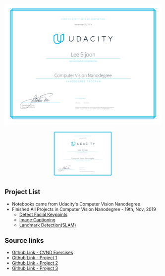 
![Certificate](certificate.svg)
<p align ="center"> 
  <img src = "https://github.com/sijoonlee/deep_learning/raw/master/cvnd/certificate.svg" width = "200"/> 
</p>

## Project List
- Notebooks came from Udacity's Computer Vision Nanodegree  
- Finished All Projects in Computer Vision Nanodegree - 19th, Nov, 2019  
    - [Detect Facial Keypoints](https://github.com/sijoonlee/deep_learning/tree/master/cvnd/P1_Facial_Keypoints)  
    - [Image Captioning](https://github.com/sijoonlee/deep_learning/tree/master/cvnd/P2_image_captioning)  
    - [Landmark Detection(SLAM)](https://github.com/sijoonlee/deep_learning/tree/master/cvnd/P3_Implement_SLAM)  
  
## Source links  
- [Github Link - CVND Exercises](https://github.com/udacity/CVND_Exercises)  
- [Github Link - Project 1](https://github.com/udacity/P1_Facial_Keypoints)  
- [Github Link - Project 2](https://github.com/udacity/CVND---Image-Captioning-Project)  
- [Github Link - Project 3](https://github.com/udacity/P3_Implement_SLAM)  
